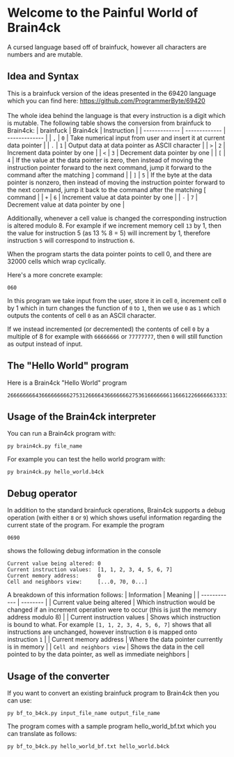 # Welcome to the Painful World of Brain4ck
A cursed language based off of brainfuck, however all characters are numbers and are mutable.

## Idea and Syntax
This is a brainfuck version of the ideas presented in the 69420 language which you can find here: https://github.com/ProgrammerByte/69420
<br><br>
The whole idea behind the language is that every instruction is a digit which is mutable. The following table shows the conversion from brainfuck to Brain4ck:
| brainfuck  | Brain4ck | Instruction |
| ------------- | ------------- | ------------- |
| `,` | `0`  | Take numerical input from user and insert it at current data pointer |
| `.` | `1`  | Output data at data pointer as ASCII character |
| `>` | `2`  | Increment data pointer by one |
| `<` | `3`  | Decrement data pointer by one |
| `[` | `4`  | If the value at the data pointer is zero, then instead of moving the instruction pointer forward to the next command, jump it forward to the command after the matching ] command |
| `]` | `5`  |  	If the byte at the data pointer is nonzero, then instead of moving the instruction pointer forward to the next command, jump it back to the command after the matching [ command |
| `+` | `6`  | Increment value at data pointer by one |
| `-` | `7`  | Decrement value at data pointer by one |

Additionally, whenever a cell value is changed the corresponding instruction is altered modulo 8. For example if we increment memory cell `13` by 1, then the value for instruction 5 (as 13 % 8 = 5) will increment by 1, therefore instruction `5` will correspond to instruction `6`.

When the program starts the data pointer points to cell 0, and there are 32000 cells which wrap cyclically.

Here's a more concrete example:
```
060
```
In this program we take input from the user, store it in cell `0`, increment cell `0` by 1 which in turn changes the function of `0` to `1`, then we use `0` as `1` which outputs the contents of cell `0` as an ASCII character.

If we instead incremented (or decremented) the contents of cell `0` by a multiple of 8 for example with `66666666` or `77777777`, then `0` will still function as output instead of input.

## The "Hello World" program
Here is a Brain4ck "Hello World" program
```
2666666664366666666627531266664366666662753616666666116661226666663333333366336222222222222222226666666666666666666666666666666612222222266666666436666666662753666666666666666177777777777777726666436666666275366666666666166617777771666777777777771
```

## Usage of the Brain4ck interpreter
You can run a Brain4ck program with:
```
py brain4ck.py file_name
```

For example you can test the hello world program with:
```
py brain4ck.py hello_world.b4ck
```

## Debug operator

In addition to the standard brainfuck operations, Brain4ck supports a debug operation (with either `8` or `9`) which shows useful information regarding the current state of the program. For example the program
```
0690
```
shows the following debug information in the console
```
Current value being altered: 0
Current instruction values:  [1, 1, 2, 3, 4, 5, 6, 7]
Current memory address:      0
Cell and neighbors view:     [...0, 70, 0...]
```
A breakdown of this information follows:
| Information  | Meaning |
| ------------ | -------- |
| Current value being altered | Which instruction would be changed if an increment operation were to occur (this is just the memory address modulo 8) |
| Current instruction values | Shows which instruction is bound to what. For example `[1, 1, 2, 3, 4, 5, 6, 7]` shows that all instructions are unchanged, however instruction `0` is mapped onto instruction `1` |
| Current memory address | Where the data pointer currently is in memory |
| `Cell and neighbors view` | Shows the data in the cell pointed to by the data pointer, as well as immediate neighbors |


## Usage of the converter

If you want to convert an existing brainfuck program to Brain4ck then you can use:
```
py bf_to_b4ck.py input_file_name output_file_name
```

The program comes with a sample program hello_world_bf.txt which you can translate as follows:
```
py bf_to_b4ck.py hello_world_bf.txt hello_world.b4ck
```
